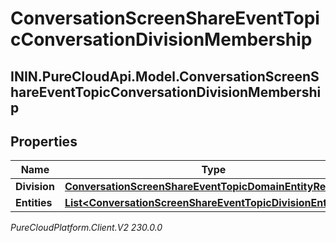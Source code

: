 # ConversationScreenShareEventTopicConversationDivisionMembership

## ININ.PureCloudApi.Model.ConversationScreenShareEventTopicConversationDivisionMembership

## Properties

|Name | Type | Description | Notes|
|------------ | ------------- | ------------- | -------------|
| **Division** | [**ConversationScreenShareEventTopicDomainEntityRef**](ConversationScreenShareEventTopicDomainEntityRef) |  | [optional] |
| **Entities** | [**List&lt;ConversationScreenShareEventTopicDivisionEntityRef&gt;**](ConversationScreenShareEventTopicDivisionEntityRef) |  | [optional] |



_PureCloudPlatform.Client.V2 230.0.0_
